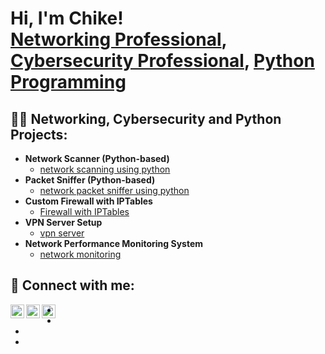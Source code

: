 <h1>Hi, I'm Chike! <br/><a href="https://github.com/Chike-ume">Networking Professional</a>, <a href="https://www.linkedin.com/in/chike-umeuduji-2562332a5/">Cybersecurity Professional</a>, <a href="https://www.linkedin.com/in/chike-umeuduji-2562332a5/">Python Programming</a>

<h2>👨‍💻 Networking, Cybersecurity and Python Projects:</h2>


- <b>	Network Scanner (Python-based)</b>
  - [network scanning using python](https://github.com/joshmadakor1/Algorithms-Practice)
- <b>	Packet Sniffer (Python-based)</b>
  - [network packet sniffer using python](https://github.com/joshmadakor1/4chan-Image-Analysis-Middleware-C964) 
- <b>	Custom Firewall with IPTables</b>
  - [Firewall with IPTables](https://github.com/joshmadakor1/Sentinel-Lab)
- <b>	VPN Server Setup</b>
  - [vpn server](https://github.com/joshmadakor1/EncrypterPOC)
- <b>	Network Performance Monitoring System</b>
  - [network monitoring](https://github.com/joshmadakor1/Package-Delivery-Pathfinding-Algorithm)

<h2> 🤳 Connect with me:</h2>

 [<img align="left" alt="Chike-ume | Twitter" width="22px" src="https://cdn.jsdelivr.net/npm/simple-icons@v3/icons/twitter.svg" />][twitter]
 [<img align="left" alt="Chike-ume | LinkedIn" width="22px" src="https://cdn.jsdelivr.net/npm/simple-icons@v3/icons/linkedin.svg" />][linkedin]
 [<img align="left" alt="Chike-ume | Instagram" width="22px" src="https://cdn.jsdelivr.net/npm/simple-icons@v3/icons/instagram.svg" />][instagram]

- [twitter]: https://twitter.com/joshmadakor 
- [youtube]: https://www.youtube.com/c/joshmadakor
- [instagram]: https://www.instagram.com/joshmadakor/
- [linkedin]: https://www.linkedin.com/in/chike-umeuduji-2562332a5/

<!--
**joshmadakor1/joshmadakor1** is a ✨ _special_ ✨ repository because its `README.md` (this file) appears on your GitHub profile.

Here are some ideas to get you started:

- 🔭 I’m currently working on ...
- 🌱 I’m currently learning ...
- 👯 I’m looking to collaborate on ...
- 🤔 I’m looking for help with ...
- 💬 Ask me about ...
- 📫 How to reach me: ...
- 😄 Pronouns: ...
- ⚡ Fun fact: ...
-->
